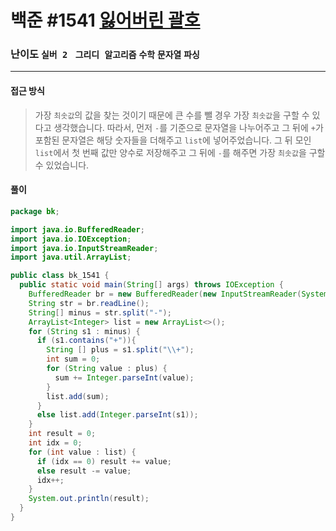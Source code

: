 # 백준 #1541 [잃어버린 괄호](https://www.acmicpc.net/problem/1541)

### 난이도 `실버 2 `  `그리디 알고리즘` `수학` `문자열` `파싱`

---

#### 접근 방식

> 가장 `최솟값`의 값을 찾는 것이기 때문에 큰 수를 뺄 경우 가장 `최솟값`을 구할 수 있다고 생각했습니다. 따라서, 먼저 `-`를 기준으로 문자열을 나누어주고 그 뒤에 `+`가 포함된 문자열은 해당 숫자들을 더해주고 `list`에 넣어주었습니다. 그 뒤 모인 `list`에서 첫 번째 값만 양수로 저장해주고 그 뒤에 `-`를 해주면 가장 `최솟값`을 구할 수 있었습니다.

#### 풀이

```java
package bk;

import java.io.BufferedReader;
import java.io.IOException;
import java.io.InputStreamReader;
import java.util.ArrayList;

public class bk_1541 {
  public static void main(String[] args) throws IOException {
    BufferedReader br = new BufferedReader(new InputStreamReader(System.in));
    String str = br.readLine();
    String[] minus = str.split("-");
    ArrayList<Integer> list = new ArrayList<>();
    for (String s1 : minus) {
      if (s1.contains("+")){
        String [] plus = s1.split("\\+");
        int sum = 0;
        for (String value : plus) {
          sum += Integer.parseInt(value);
        }
        list.add(sum);
      }
      else list.add(Integer.parseInt(s1));
    }
    int result = 0;
    int idx = 0;
    for (int value : list) {
      if (idx == 0) result += value;
      else result -= value;
      idx++;
    }
    System.out.println(result);
  }
}
```

